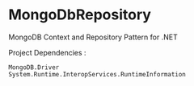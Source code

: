 # MongoDbRepository

MongoDB Context and Repository Pattern for .NET

<p>Project Dependencies : </p>
<code>MongoDB.Driver
System.Runtime.InteropServices.RuntimeInformation</code>
